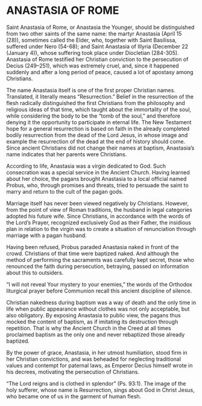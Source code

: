 # ANASTASIA OF ROME

Saint Anastasia of Rome, or Anastasia the Younger, should be distinguished from two other saints of the same name: the martyr Anastasia (April 15 (28)), sometimes called the Elder, who, together with Saint Basilissa, suffered under Nero (54-68); and Saint Anastasia of Illyria (December 22 (January 4)), whose suffering took place under Diocletian (284-305). Anastasia of Rome testified her Christian conviction to the persecution of Decius (249–251), which was extremely cruel, and, since it happened suddenly and after a long period of peace, caused a lot of apostasy among Christians.

The name Anastasia itself is one of the first proper Christian names. Translated, it literally means “Resurrection.” Belief in the resurrection of the flesh radically distinguished the first Christians from the philosophy and religious ideas of that time, which taught about the immortality of the soul, while considering the body to be the “tomb of the soul,” and therefore denying it the opportunity to participate in eternal life. The New Testament hope for a general resurrection is based on faith in the already completed bodily resurrection from the dead of the Lord Jesus, in whose image and example the resurrection of the dead at the end of history should come. Since ancient Christians did not change their names at baptism, Anastasia’s name indicates that her parents were Christians.

According to life, Anastasia was a virgin dedicated to God. Such consecration was a special service in the Ancient Church. Having learned about her choice, the pagans brought Anastasia to a local official named Probus, who, through promises and threats, tried to persuade the saint to marry and return to the cult of the pagan gods.

Marriage itself has never been viewed negatively by Christians. However, from the point of view of Roman traditions, the husband in legal categories adopted his future wife. Since Christians, in accordance with the words of the Lord’s Prayer, recognized exclusively God as their Father, the insidious plan in relation to the virgin was to create a situation of renunciation through marriage with a pagan husband.

Having been refused, Probus paraded Anastasia naked in front of the crowd. Christians of that time were baptized naked. And although the method of performing the sacraments was carefully kept secret, those who renounced the faith during persecution, betraying, passed on information about this to outsiders.

“I will not reveal Your mystery to your enemies,” the words of the Orthodox liturgical prayer before Communion recall this ancient discipline of silence.

Christian nakedness during baptism was a way of death and the only time in life when public appearance without clothes was not only acceptable, but also obligatory. By exposing Anastasia to public view, the pagans thus mocked the content of baptism, as if imitating its destruction through repetition. That is why the Ancient Church in the Creed at all times proclaimed baptism as the only one and never rebaptized those already baptized.

By the power of grace, Anastasia, in her utmost humiliation, stood firm in her Christian convictions, and was beheaded for neglecting traditional values ​​and contempt for paternal laws, as Emperor Decius himself wrote in his decrees, motivating the persecution of Christians.

“The Lord reigns and is clothed in splendor” (Ps. 93:1). The image of the holy sufferer, whose name is Resurrection, sings about God in Christ Jesus, who became one of us in the garment of human flesh.
